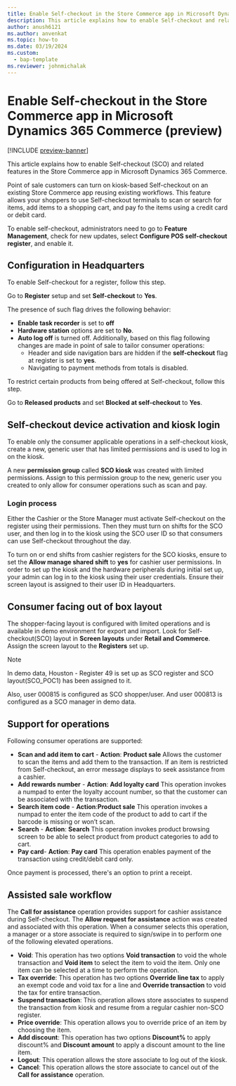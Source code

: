 ```yaml
---
title: Enable Self-checkout in the Store Commerce app in Microsoft Dynamics 365 Commerce (preview)
description: This article explains how to enable Self-checkout and related features in the Store Commerce app in Microsoft Dynamics 365 Commerce (preview).
author: anush6121
ms.author: anvenkat 
ms.topic: how-to 
ms.date: 03/19/2024
ms.custom: 
  - bap-template
ms.reviewer: johnmichalak
---
```


# Enable Self-checkout in the Store Commerce app in Microsoft Dynamics 365 Commerce (preview)

[!INCLUDE [preview-banner](~/../shared-content/shared/preview-includes/preview-banner.md)]

This article explains how to enable Self-checkout (SCO) and related features in the Store Commerce app in Microsoft Dynamics 365 Commerce.

Point of sale customers can turn on kiosk-based Self-checkout on an existing Store Commerce app reusing existing workflows. This feature allows your shoppers to use Self-checkout terminals to scan or search for items, add items to a shopping cart, and pay fo the items using a credit card or debit card.

To enable self-checkout, administrators need to go to **Feature Management**, check for new updates, select **Configure POS self-checkout register**, and enable it.

## Configuration in Headquarters

To enable Self-checkout for a register, follow this step.

Go to **Register** setup and set **Self-checkout** to **Yes**.

The presence of such flag drives the following behavior:
- **Enable task recorder** is set to **off**
- **Hardware station** options are set to **No**.
- **Auto log off** is turned off.
  Additionally, based on this flag following changes are made in point of sale to tailor consumer operations:
  - Header and side navigation bars are hidden if the **self-checkout** flag at register is set to **yes**.
  - Navigating to payment methods from totals is disabled.

To restrict certain products from being offered at Self-checkout, follow this step.

Go to **Released products** and set **Blocked at self-checkout** to **Yes**.

## Self-checkout device activation and kiosk login

To enable only the consumer applicable operations in a self-checkout kiosk, create a new, generic user that has limited permissions and is used to log in on the kiosk.

A new **permission group** called **SCO kiosk** was created with limited permissions. Assign to this permission group to the new, generic user you created to only allow for consumer operations such as scan and pay.

### Login process

Either the Cashier or the Store Manager must activate Self-checkout on the register using their permissions. Then they must turn on shifts for the SCO user, and then log in to the kiosk using the SCO user ID so that consumers can use Self-checkout throughout the day.

To turn on or end shifts from cashier registers for the SCO kiosks, ensure to set the **Allow manage shared shift** to **yes** for cashier user permissions.
In order to set up the kiosk and the hardware peripherals during initial set up, your admin can log in to the kiosk using their user credentials. Ensure their screen layout is assigned to their user ID in Headquarters.

## Consumer facing out of box layout

The shopper-facing layout is configured with limited operations and is available in demo environment for export and import. Look for Self-checkout(SCO) layout in **Screen layouts** under **Retail and Commerce**.
Assign the screen layout to the **Registers** set up. 

> [!NOTE]
> In demo data, Houston - Register 49 is set up as SCO register and SCO layout(SCO_POC1) has been assigned to it.
>
> Also, user 000815 is configured as SCO shopper/user. And user 000813 is configured as a SCO manager in demo data.

## Support for operations

Following consumer operations are supported:

- **Scan and add item to cart** - **Action**: **Product sale** Allows the customer to scan the items and add them to the transaction. If an item is restricted from Self-checkout, an error message displays to seek assistance from a cashier.
- **Add rewards number** - **Action**: **Add loyalty card** This operation invokes a numpad to enter the loyalty account number, so that the customer can be associated with the transaction.
- **Search item code** - **Action**:**Product sale** This operation invokes a numpad to enter the item code of the product to add to cart if the barcode is missing or won’t scan.
- **Search** - **Action**: **Search** This operation invokes product browsing screen to be able to select product from product categories to add to cart.
- **Pay card**- **Action**: **Pay card** This operation enables payment of the transaction using credit/debit card only.

Once payment is processed, there's an option to print a receipt.

## Assisted sale workflow

The **Call for assistance** operation provides support for cashier assistance during Self-checkout. The **Allow request for assistance** action was created and associated with this operation. When a consumer selects this operation, a manager or a store associate is required to sign/swipe in to perform one of the following elevated operations.

- **Void**: This operation has two options **Void transaction** to void the whole transaction and **Void item** to select the item to void the item. Only one item can be selected at a time to perform the operation.
- **Tax override**: This operation has two options **Override line tax** to apply an exempt code and void tax for a line and **Override transaction** to void the tax for entire transaction.
- **Suspend transaction**: This operation allows store associates to suspend the transaction from kiosk and resume from a regular cashier non-SCO register.
- **Price override**: This operation allows you to override price of an item by choosing the item.
- **Add discount**: This operation has two options **Discount%** to apply discount% and **Discount amount** to apply a discount amount to the line item.
- **Logout**: This operation allows the store associate to log out of the kiosk.
- **Cancel**: This operation allows the store associate to cancel out of the **Call for assistance** operation.

